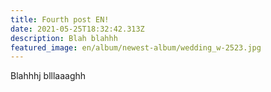 ```yaml
---
title: Fourth post EN!
date: 2021-05-25T18:32:42.313Z
description: Blah blahhh
featured_image: en/album/newest-album/wedding_w-2523.jpg
---
```

Blahhhj blllaaaghh